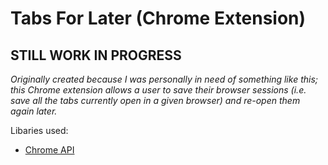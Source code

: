 # Tabs For Later (Chrome Extension) 
## STILL WORK IN PROGRESS
*Originally created because I was personally in need of something like this; this Chrome extension allows a user to save their browser sessions (i.e. save all the tabs currently open in a given browser) and re-open them again later.*

Libaries used:
- [Chrome API](https://developer.chrome.com/docs/extensions/reference/)
